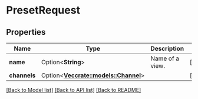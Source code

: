 # PresetRequest

## Properties

Name | Type | Description | Notes
------------ | ------------- | ------------- | -------------
**name** | Option<**String**> | Name of a view. | [optional]
**channels** | Option<[**Vec<crate::models::Channel>**](channel.md)> |  | [optional]

[[Back to Model list]](../README.md#documentation-for-models) [[Back to API list]](../README.md#documentation-for-api-endpoints) [[Back to README]](../README.md)


